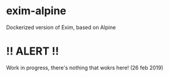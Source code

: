 # exim-alpine
Dockerized version of Exim, based on Alpine

# !! ALERT !!
Work in progress, there's nothing that wokrs here! (26 feb 2019)
